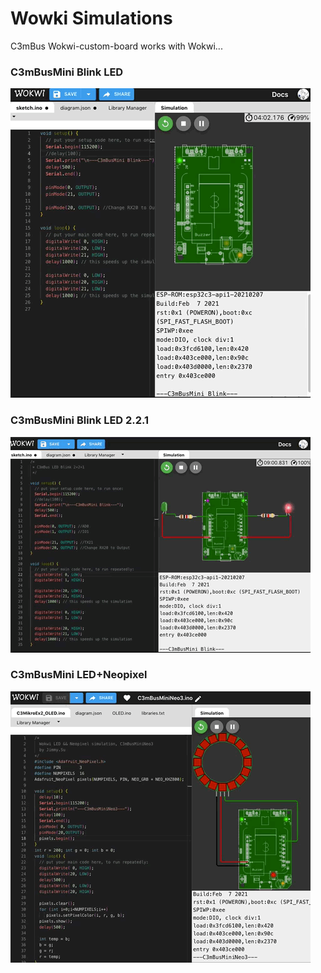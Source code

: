 # Wowki Simulations
  C3mBus Wokwi-custom-board works with Wokwi...
<br>

### C3mBusMini Blink LED 
 <img src="Wokwi.C3mBus.Blink.gif">

### C3mBusMini Blink LED 2.2.1
 <img src="WokwiC3mBusBlink2.2.1.gif">

### C3mBusMini LED+Neopixel
 <img src="WokwiC3mBusMiniNeo3.gif">
